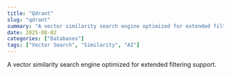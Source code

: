 ```yaml
---
title: "Qdrant"
slug: "qdrant"
summary: "A vector similarity search engine optimized for extended filtering support."
date: 2025-08-02
categories: ["Databases"]
tags: ["Vector Search", "Similarity", "AI"]
---
```


A vector similarity search engine optimized for extended filtering support.
